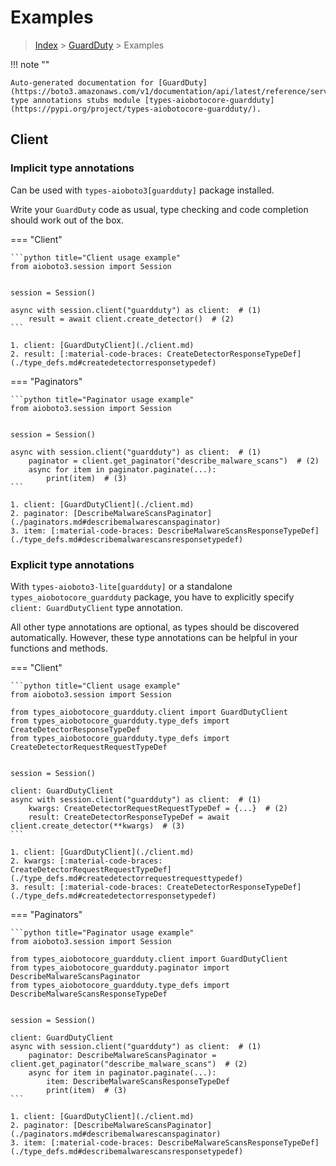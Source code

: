 # Examples

> [Index](../README.md) > [GuardDuty](./README.md) > Examples

!!! note ""

    Auto-generated documentation for [GuardDuty](https://boto3.amazonaws.com/v1/documentation/api/latest/reference/services/guardduty.html#GuardDuty)
    type annotations stubs module [types-aiobotocore-guardduty](https://pypi.org/project/types-aiobotocore-guardduty/).

## Client

### Implicit type annotations

Can be used with `types-aioboto3[guardduty]` package installed.

Write your `GuardDuty` code as usual,
type checking and code completion should work out of the box.



=== "Client"

    ```python title="Client usage example"
    from aioboto3.session import Session


    session = Session()

    async with session.client("guardduty") as client:  # (1)
        result = await client.create_detector()  # (2)
    ```

    1. client: [GuardDutyClient](./client.md)
    2. result: [:material-code-braces: CreateDetectorResponseTypeDef](./type_defs.md#createdetectorresponsetypedef) 



=== "Paginators"

    ```python title="Paginator usage example"
    from aioboto3.session import Session


    session = Session()

    async with session.client("guardduty") as client:  # (1)
        paginator = client.get_paginator("describe_malware_scans")  # (2)
        async for item in paginator.paginate(...):
            print(item)  # (3)
    ```

    1. client: [GuardDutyClient](./client.md)
    2. paginator: [DescribeMalwareScansPaginator](./paginators.md#describemalwarescanspaginator)
    3. item: [:material-code-braces: DescribeMalwareScansResponseTypeDef](./type_defs.md#describemalwarescansresponsetypedef) 




### Explicit type annotations

With `types-aioboto3-lite[guardduty]`
or a standalone `types_aiobotocore_guardduty` package, you have to explicitly specify
`client: GuardDutyClient` type annotation.

All other type annotations are optional, as types should be discovered automatically.
However, these type annotations can be helpful in your functions and methods.


=== "Client"

    ```python title="Client usage example"
    from aioboto3.session import Session

    from types_aiobotocore_guardduty.client import GuardDutyClient
    from types_aiobotocore_guardduty.type_defs import CreateDetectorResponseTypeDef
    from types_aiobotocore_guardduty.type_defs import CreateDetectorRequestRequestTypeDef


    session = Session()

    client: GuardDutyClient
    async with session.client("guardduty") as client:  # (1)
        kwargs: CreateDetectorRequestRequestTypeDef = {...}  # (2)
        result: CreateDetectorResponseTypeDef = await client.create_detector(**kwargs)  # (3)
    ```

    1. client: [GuardDutyClient](./client.md)
    2. kwargs: [:material-code-braces: CreateDetectorRequestRequestTypeDef](./type_defs.md#createdetectorrequestrequesttypedef) 
    3. result: [:material-code-braces: CreateDetectorResponseTypeDef](./type_defs.md#createdetectorresponsetypedef) 



=== "Paginators"

    ```python title="Paginator usage example"
    from aioboto3.session import Session

    from types_aiobotocore_guardduty.client import GuardDutyClient
    from types_aiobotocore_guardduty.paginator import DescribeMalwareScansPaginator
    from types_aiobotocore_guardduty.type_defs import DescribeMalwareScansResponseTypeDef


    session = Session()

    client: GuardDutyClient
    async with session.client("guardduty") as client:  # (1)
        paginator: DescribeMalwareScansPaginator = client.get_paginator("describe_malware_scans")  # (2)
        async for item in paginator.paginate(...):
            item: DescribeMalwareScansResponseTypeDef
            print(item)  # (3)
    ```

    1. client: [GuardDutyClient](./client.md)
    2. paginator: [DescribeMalwareScansPaginator](./paginators.md#describemalwarescanspaginator)
    3. item: [:material-code-braces: DescribeMalwareScansResponseTypeDef](./type_defs.md#describemalwarescansresponsetypedef) 




